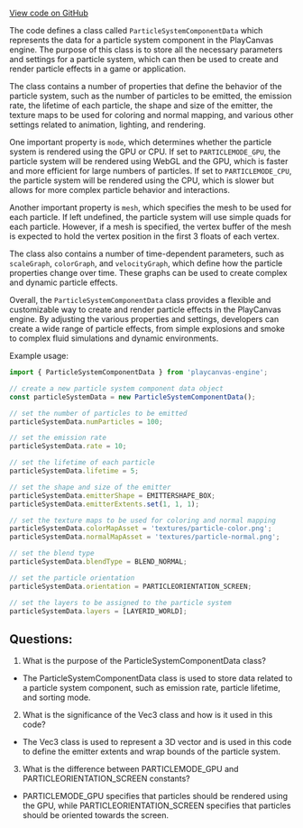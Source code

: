 [View code on GitHub](https://github.com/playcanvas/engine/src/framework/components/particle-system/data.js)

The code defines a class called `ParticleSystemComponentData` which represents the data for a particle system component in the PlayCanvas engine. The purpose of this class is to store all the necessary parameters and settings for a particle system, which can then be used to create and render particle effects in a game or application.

The class contains a number of properties that define the behavior of the particle system, such as the number of particles to be emitted, the emission rate, the lifetime of each particle, the shape and size of the emitter, the texture maps to be used for coloring and normal mapping, and various other settings related to animation, lighting, and rendering.

One important property is `mode`, which determines whether the particle system is rendered using the GPU or CPU. If set to `PARTICLEMODE_GPU`, the particle system will be rendered using WebGL and the GPU, which is faster and more efficient for large numbers of particles. If set to `PARTICLEMODE_CPU`, the particle system will be rendered using the CPU, which is slower but allows for more complex particle behavior and interactions.

Another important property is `mesh`, which specifies the mesh to be used for each particle. If left undefined, the particle system will use simple quads for each particle. However, if a mesh is specified, the vertex buffer of the mesh is expected to hold the vertex position in the first 3 floats of each vertex.

The class also contains a number of time-dependent parameters, such as `scaleGraph`, `colorGraph`, and `velocityGraph`, which define how the particle properties change over time. These graphs can be used to create complex and dynamic particle effects.

Overall, the `ParticleSystemComponentData` class provides a flexible and customizable way to create and render particle effects in the PlayCanvas engine. By adjusting the various properties and settings, developers can create a wide range of particle effects, from simple explosions and smoke to complex fluid simulations and dynamic environments. 

Example usage:

```javascript
import { ParticleSystemComponentData } from 'playcanvas-engine';

// create a new particle system component data object
const particleSystemData = new ParticleSystemComponentData();

// set the number of particles to be emitted
particleSystemData.numParticles = 100;

// set the emission rate
particleSystemData.rate = 10;

// set the lifetime of each particle
particleSystemData.lifetime = 5;

// set the shape and size of the emitter
particleSystemData.emitterShape = EMITTERSHAPE_BOX;
particleSystemData.emitterExtents.set(1, 1, 1);

// set the texture maps to be used for coloring and normal mapping
particleSystemData.colorMapAsset = 'textures/particle-color.png';
particleSystemData.normalMapAsset = 'textures/particle-normal.png';

// set the blend type
particleSystemData.blendType = BLEND_NORMAL;

// set the particle orientation
particleSystemData.orientation = PARTICLEORIENTATION_SCREEN;

// set the layers to be assigned to the particle system
particleSystemData.layers = [LAYERID_WORLD];
```
## Questions: 
 1. What is the purpose of the ParticleSystemComponentData class?
- The ParticleSystemComponentData class is used to store data related to a particle system component, such as emission rate, particle lifetime, and sorting mode.

2. What is the significance of the Vec3 class and how is it used in this code?
- The Vec3 class is used to represent a 3D vector and is used in this code to define the emitter extents and wrap bounds of the particle system.

3. What is the difference between PARTICLEMODE_GPU and PARTICLEORIENTATION_SCREEN constants?
- PARTICLEMODE_GPU specifies that particles should be rendered using the GPU, while PARTICLEORIENTATION_SCREEN specifies that particles should be oriented towards the screen.